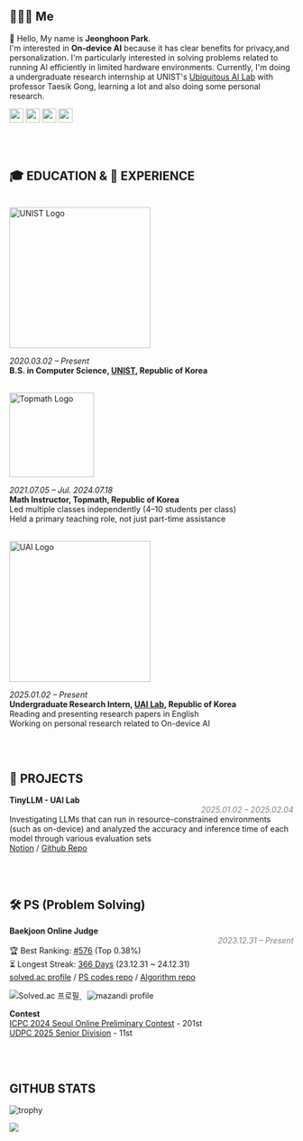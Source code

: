## 🧑🏻‍💻 Me

👋 Hello, My name is **Jeonghoon Park**.  
I'm interested in **On-device AI** because it has clear benefits for privacy,and personalization. I'm particularly interested in solving problems related to running AI efficiently in limited hardware environments. Currently, I'm doing a undergraduate research internship at UNIST's <a href="https://sites.google.com/view/uailab/home?authuser=0">Ubiquitous AI Lab</a> with professor Taesik Gong, learning a lot and also doing some personal research.
<div>
  <a href="https://hoonably.github.io/"><img src="https://img.shields.io/badge/-Website-EF4223?style=flat&logo=codeigniter&logoColor=white&" style="height: 25px; display: inline-block;"></a>
  <a href="https://github.com/hoonably"><img src="https://img.shields.io/badge/-Github-181717?style=flat&logo=GitHub&logoColor=white&" style="height: 25px; display: inline-block;"></a>
  <a href="https://www.linkedin.com/in/hoonably"><img src="https://img.shields.io/badge/linkedin-0A66C2?style=flat&logo=linkedin&logoColor=white&" style="height: 25px; display: inline-block;"></a>
  <a href="https://www.instagram.com/hoonably"><img src="https://img.shields.io/badge/Instagram-E4405F?style=flat&logo=instagram&logoColor=white&" style="height: 25px; display: inline-block;"></a>
</div>

<br><br>

## 🎓 EDUCATION & 💼&nbsp;EXPERIENCE

<br>

<img src="https://github.com/user-attachments/assets/9202b661-f7a6-4d80-9b4f-10f1bc5a7654" width="250" alt="UNIST Logo" />

<i>2020.03.02 – Present</i>  
**B.S. in Computer Science, [UNIST](https://www.unist.ac.kr/), Republic of Korea**  

<br>

<img src="https://github.com/user-attachments/assets/40592a8c-56c4-442e-bf8f-15a40e25f7ed" width="150" alt="Topmath Logo" />

<i> 2021.07.05 – Jul. 2024.07.18</i>   
**Math Instructor, Topmath, Republic of Korea**  
Led multiple classes independently (4–10 students per class)  
Held a primary teaching role, not just part-time assistance  

<br>

<img src="https://github.com/user-attachments/assets/61a0d2c3-2b5d-4809-a8f2-e9288681715e" width="250" alt="UAI Logo" />

<i> 2025.01.02 – Present</i>   
**Undergraduate Research Intern, [UAI Lab](https://sites.google.com/view/uailab/home?authuser=0), Republic of Korea**  
Reading and presenting research papers in English  
Working on personal research related to On-device AI

<br><br>


## 🚀 PROJECTS
**TinyLLM - UAI Lab**  
<i style="float: right; color: #828282;">2025.01.02 – 2025.02.04</i>  
Investigating LLMs that can run in resource-constrained environments (such as on-device) and analyzed the accuracy and inference time of each model through various evaluation sets  
<a href="https://foil-plant-837.notion.site/TinyLLM-181451cf7b798058b1d0dc189ab6d30d?pvs=4">Notion</a> / <a href="https://github.com/hoonably/TinyLLM">Github Repo</a>  

<br><br>

## 🛠 PS (Problem Solving)
**Baekjoon Online Judge**  
<i style="float: right; color: #828282;">2023.12.31 – Present</i>  
🏆 Best Ranking: <u>#576</u> (Top 0.38%)  
⏳ Longest Streak: <u>366 Days</u> (23.12.31 ~ 24.12.31)  
<a href="https://solved.ac/hoonably" target="_blank">solved.ac profile</a> /
<a href="https://github.com/hoonably/PS" target="_blank">PS codes repo</a> /
<a href="https://github.com/hoonably/algorithm" target="_blank">Algorithm repo</a>

<a href="https://solved.ac/hoonably" style="margin-right: 10px;" target="_blank">
  <img src="http://mazassumnida.wtf/api/v2/generate_badge?boj=hoonably" alt="Solved.ac 프로필" style="display: inline-block;">
</a>
<a href="https://solved.ac/hoonably" target="_blank">
  <img src="http://mazandi.herokuapp.com/api?handle=hoonably&theme=dark" alt="mazandi profile" style="display: inline-block;">
</a>

**Contest**  
<a href="https://icpckorea.org/2024-seoul/preliminary">ICPC 2024 Seoul Online Preliminary Contest</a> - 201st  
<a href="https://github.com/user-attachments/assets/97edb7e4-69f2-4c7d-bcd8-40ac526ae9a1">UDPC 2025 Senior Division</a> - 11st  

<br><br>

## GITHUB STATS

![trophy](https://github-profile-trophy.vercel.app/?username=hoonably&title=MultiLanguage,Commits,Experience,Organizations,Repositories,PullRequest,Followers&column=8&theme=onedark)

<img src="https://ghchart.rshah.org/hoonably" />
